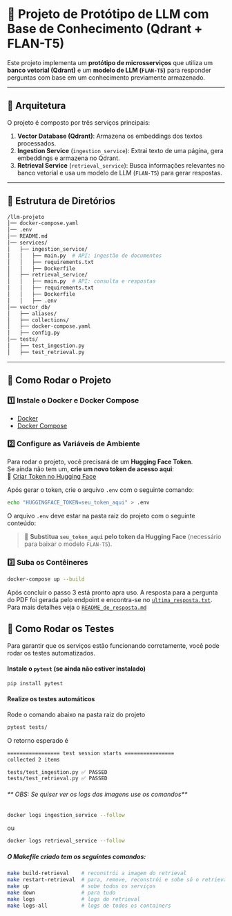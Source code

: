 # 🚀 Projeto de Protótipo de LLM com Base de Conhecimento (Qdrant + FLAN-T5)

Este projeto implementa um **protótipo de microsserviços** que utiliza um **banco vetorial (Qdrant)** e um **modelo de LLM (`FLAN-T5`)** para responder perguntas com base em um conhecimento previamente armazenado.

---

## 📌 **Arquitetura**
O projeto é composto por três serviços principais:
1. **Vector Database (Qdrant)**: Armazena os embeddings dos textos processados.
2. **Ingestion Service** (`ingestion_service`): Extrai texto de uma página, gera embeddings e armazena no Qdrant.
3. **Retrieval Service** (`retrieval_service`): Busca informações relevantes no banco vetorial e usa um modelo de LLM (`FLAN-T5`) para gerar respostas.

---

## 📂 **Estrutura de Diretórios**

```bash
/llm-projeto
│── docker-compose.yaml
│── .env
│── README.md
│── services/
│   ├── ingestion_service/
│   │   ├── main.py  # API: ingestão de documentos
│   │   ├── requirements.txt  
│   │   ├── Dockerfile  
│   ├── retrieval_service/
│   │   ├── main.py  # API: consulta e respostas
│   │   ├── requirements.txt  
│   │   ├── Dockerfile  
│   │   ├── .env  
│── vector_db/
│   ├── aliases/
│   ├── collections/
│   ├── docker-compose.yaml
│   ├── config.py
│── tests/
│   ├── test_ingestion.py
│   ├── test_retrieval.py
```


---

## 🚀 **Como Rodar o Projeto**

### **1️⃣ Instale o Docker e Docker Compose**
- [Docker](https://docs.docker.com/get-docker/)
- [Docker Compose](https://docs.docker.com/compose/install/)


### **2️⃣ Configure as Variáveis de Ambiente**
Para rodar o projeto, você precisará de um **Hugging Face Token**.  
Se ainda não tem um, **crie um novo token de acesso aqui**:  
🔗 [Criar Token no Hugging Face](https://huggingface.co/settings/tokens)

Após gerar o token, crie o arquivo `.env` com o seguinte comando:
```bash
echo "HUGGINGFACE_TOKEN=seu_token_aqui" > .env
```
O arquivo `.env` deve estar na pasta raiz do projeto com o seguinte conteúdo:
> 🔹 **Substitua `seu_token_aqui` pelo token da Hugging Face** (necessário para baixar o modelo `FLAN-T5`).

### **3️⃣ Suba os Contêineres**
```bash
docker-compose up --build
```
Após concluir o passo 3 está pronto apra uso. A resposta para a pergunta do PDF foi gerada pelo endpoint e encontra-se no [`ultima_resposta.txt`](services/retrieval_service/ultima_resposta.txt). Para mais detalhes veja o [`README_de_resposta.md`](README_de_resposta.md)
## 🧪 Como Rodar os Testes
Para garantir que os serviços estão funcionando corretamente, você pode rodar os testes automatizados.

#### Instale o `pytest` (se ainda não estiver instalado)
```bash
pip install pytest
```
#### Realize os testes automáticos
Rode o comando abaixo na pasta raiz do projeto
```bash
pytest tests/
```

O retorno esperado é 
```bash
================= test session starts ================
collected 2 items

tests/test_ingestion.py ✅ PASSED
tests/test_retrieval.py ✅ PASSED
```

###### ** OBS: Se quiser ver os logs das imagens use os comandos**
```bash
docker logs ingestion_service --follow
```
ou
```bash
docker logs retrieval_service --follow
```
##### O Makefile criado tem os seguintes comandos:

```bash
make build-retrieval    # reconstrói a imagem do retrieval
make restart-retrieval  # para, remove, reconstrói e sobe só o retrieval
make up                 # sobe todos os serviços
make down               # para tudo
make logs               # logs do retrieval
make logs-all           # logs de todos os containers
```